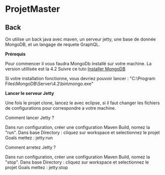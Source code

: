 # ProjetMaster

## Back

On utilise un back java avec maven, un serveur jetty, une base de donnée MongoDB, et un langage de requete GraphQL.

__Prérequis__

Pour commencer il vous faudra MongoDb installé sur votre machine. La version utillisée est la 4.2
Suivre ce tuto [Installer MongoDB](https://docs.mongodb.com/manual/tutorial/install-mongodb-on-windows/)

Si votre installation fonctionne, vous devriez pouvoir lancer : "C:\Program Files\MongoDB\Server\4.2\bin\mongo.exe"

__Lancer le serveur Jetty__

Une fois le projet clone, lancez le avec eclipse, si il faut changer les fichiers de configurations pour correspondre a votre machine.

Comment lancer Jetty ?

Dans run configuration, créer une configuration Maven Build, nomez la "run".
Dans base Directory : cliquez sur workspace et selectionnez le projet
Goals mettez : jetty:run

Comment arretez Jetty ?

Dans run configuration, créer une configuration Maven Build, nomez la "stop".
Dans base Directory : cliquez sur workspace et selectionnez le projet
Goals mettez : jetty:stop

